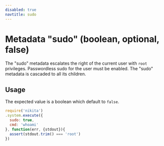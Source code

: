 ```yaml
---
disabled: true
navtitle: sudo
---
```


# Metadata "sudo" (boolean, optional, false)

The "sudo" metadata escalates the right of the current user with `root` privileges. Passwordless sudo for the user must be enabled. The "sudo" metadata is cascaded to all its children.

## Usage

The expected value is a boolean which default to `false`.

```js
require('nikita')
.system.execute({
  sudo: true,
  cmd: 'whoami'
}, function(err, {stdout}){
  assert(stdout.trim() === 'root')
})
```
